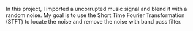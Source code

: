 In this project, I imported a uncorrupted music signal and blend it with a random noise. My goal is to use the Short Time Fourier Transformation (STFT) to locate the noise and remove the noise with band pass filter. 
